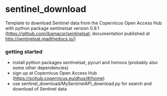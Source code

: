 # sentinel_download
Template to download Sentinel data from the Copernicus Open Access Hub with python package sentinelsat version 0.9.1 (https://github.com/ibamacsr/sentinelsat; documentation published at http://sentinelsat.readthedocs.io/)

### getting started
* install python packages sentinelsat, pycurl and homora (probably also some other dependencies)
* sign up at Copernicus Open Access Hub (https://scihub.copernicus.eu/dhus/#/home)
* use sentinel_download/MySentinelAPI_download.py for search and download of Sentinel data